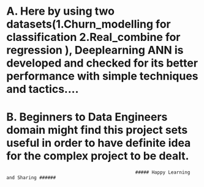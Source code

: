 # A. Here by using two datasets(1.Churn_modelling for classification 2.Real_combine for regression ), Deeplearning ANN is developed and checked for its better performance with simple techniques and tactics....

# B. Beginners to Data Engineers domain might find this project sets useful in order to have definite idea for the complex project to be dealt.
                     
                     
                                                   ##### Happy Learning and Sharing ######
